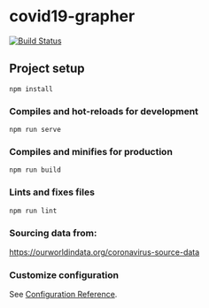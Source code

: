 # covid19-grapher

[![Build Status](https://dev.azure.com/spoon611/covid19/_apis/build/status/spoon611.covid19-grapher?branchName=master)](https://dev.azure.com/spoon611/covid19/_build/latest?definitionId=6&branchName=master)

## Project setup
```
npm install
```

### Compiles and hot-reloads for development
```
npm run serve
```

### Compiles and minifies for production
```
npm run build
```

### Lints and fixes files
```
npm run lint
```

### Sourcing data from:

https://ourworldindata.org/coronavirus-source-data

### Customize configuration
See [Configuration Reference](https://cli.vuejs.org/config/).
